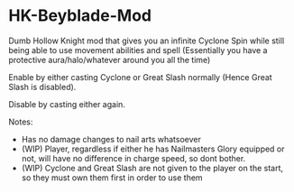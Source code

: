 # HK-Beyblade-Mod
Dumb Hollow Knight mod that gives you an infinite Cyclone Spin while still being able to use movement abilities and spell
(Essentially you have a protective aura/halo/whatever around you all the time)

Enable by either casting Cyclone or Great Slash normally (Hence Great Slash is disabled).

Disable by casting either again.

Notes:
- Has no damage changes to nail arts whatsoever
- (WIP) Player, regardless if either he has Nailmasters Glory equipped or not, will have no difference in charge speed, so dont bother.
- (WIP) Cyclone and Great Slash are not given to the player on the start, so they must own them first in order to use them
